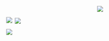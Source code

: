
</p>
<p align="center"> <a href="https://github.com/ryo-ma/github-profile-trophy"><img src="https://github-profile-trophy.vercel.app/?username=noureddine-t" " /></a> </p>

<p><img align="left" src="https://github-readme-stats.vercel.app/api/top-langs?username=noureddine-t&show_icons=true&locale=en&layout=compact"" /></p>

<p>&nbsp;<img align="center" src="https://github-readme-stats.vercel.app/api?username=noureddine-t&show_icons=true&locale=en" " /></p>

<p><img align="center" src="https://github-readme-streak-stats.herokuapp.com/?user=noureddine-t&" /></p>

